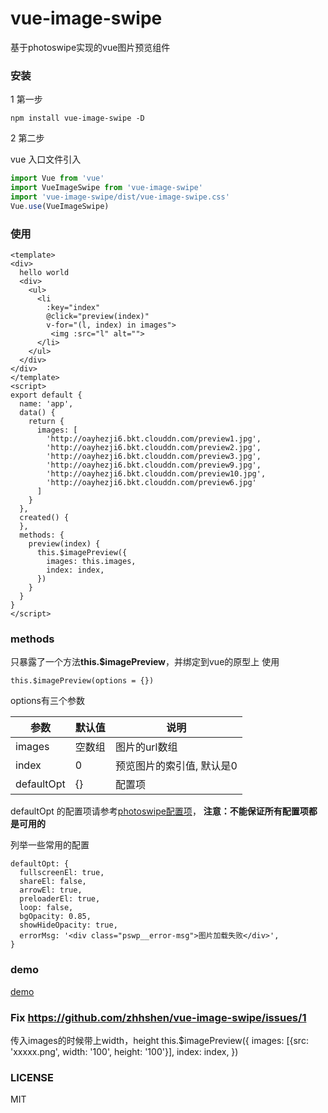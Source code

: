 # vue-image-swipe

基于photoswipe实现的vue图片预览组件

### 安装

1 第一步
```
npm install vue-image-swipe -D
```
2 第二步

vue 入口文件引入

``` javascript
import Vue from 'vue'
import VueImageSwipe from 'vue-image-swipe'
import 'vue-image-swipe/dist/vue-image-swipe.css'
Vue.use(VueImageSwipe)
```

### 使用

```
<template>
<div>
  hello world
  <div>
    <ul>
      <li
        :key="index"
        @click="preview(index)"
        v-for="(l, index) in images">
         <img :src="l" alt="">
      </li>
    </ul>
  </div>
</div>
</template>
<script>
export default {
  name: 'app',
  data() {
    return {
      images: [
        'http://oayhezji6.bkt.clouddn.com/preview1.jpg',
        'http://oayhezji6.bkt.clouddn.com/preview2.jpg',
        'http://oayhezji6.bkt.clouddn.com/preview3.jpg',
        'http://oayhezji6.bkt.clouddn.com/preview9.jpg',
        'http://oayhezji6.bkt.clouddn.com/preview10.jpg',
        'http://oayhezji6.bkt.clouddn.com/preview6.jpg'
      ]
    }
  },
  created() {
  },
  methods: {
    preview(index) {
      this.$imagePreview({
        images: this.images,
        index: index,
      })
    }
  }
}
</script>
```
### methods

只暴露了一个方法**this.$imagePreview**，并绑定到vue的原型上
使用
```
this.$imagePreview(options = {})
```
options有三个参数

参数 | 默认值 | 说明
--- | ---| ---
images | 空数组 | 图片的url数组
index | 0 | 预览图片的索引值, 默认是0
defaultOpt | {} | 配置项

defaultOpt 的配置项请参考[photoswipe配置项](http://photoswipe.com/documentation/options.html)，
**注意：不能保证所有配置项都是可用的**

列举一些常用的配置
```
defaultOpt: {
  fullscreenEl: true,
  shareEl: false,
  arrowEl: true,
  preloaderEl: true,
  loop: false,
  bgOpacity: 0.85,
  showHideOpacity: true,
  errorMsg: '<div class="pswp__error-msg">图片加载失败</div>',
}
```
### demo

[demo](https://zhhshen.github.io/vue-image-swipe/example/index.html)

### Fix https://github.com/zhhshen/vue-image-swipe/issues/1
传入images的时候带上width，height
this.$imagePreview({
  images: [{src: 'xxxxx.png', width: '100', height: '100'}],
  index: index,
})

###  LICENSE

MIT
